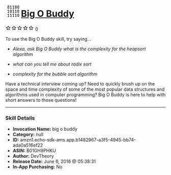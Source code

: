 # &nbsp;<img src="skill_icon" alt="Big O Buddy icon" width="36"> [Big O Buddy](http://alexa.amazon.com/#skills/amzn1.echo-sdk-ams.app.b1482967-a3f5-4945-bb74-ada0a516ef22)
![0 stars](../../images/ic_star_border_black_18dp_1x.png)![0 stars](../../images/ic_star_border_black_18dp_1x.png)![0 stars](../../images/ic_star_border_black_18dp_1x.png)![0 stars](../../images/ic_star_border_black_18dp_1x.png)![0 stars](../../images/ic_star_border_black_18dp_1x.png) 0

To use the Big O Buddy skill, try saying...

* *Alexa, ask Big O Buddy what is the complexity for the heapsort algorithm*

* *what can you tell me about radix sort*

* *complexity for the bubble sort algorithm*

Have a technical interview coming up? Need to quickly brush up on the space and time complexity of some of the most popular data structures and algorithms used in computer programming? Big O Buddy is here to help with short answers to those questions!

***

### Skill Details

* **Invocation Name:** big o buddy
* **Category:** null
* **ID:** amzn1.echo-sdk-ams.app.b1482967-a3f5-4945-bb74-ada0a516ef22
* **ASIN:** B01GH9PHKU
* **Author:** DevTheory
* **Release Date:** June 6, 2016 @ 05:38:31
* **In-App Purchasing:** No
